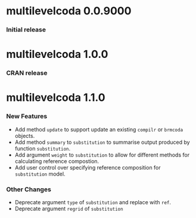 # multilevelcoda 0.0.9000

### Initial release

# multilevelcoda 1.0.0

### CRAN release

# multilevelcoda 1.1.0

### New Features

* Add method `update` to support update an existing `compilr` or `brmcoda` objects.
* Add method `summary` to `substitution` to summarise output produced by function `substitution`.
* Add argument `weight` to `substitution` to allow for different methods for calculating reference compostion.
* Add user control over specifying reference composition for `substitution` model.

### Other Changes

* Deprecate argument `type` of `substitution` and replace with `ref`.
* Deprecate argument `regrid` of `substitution`


